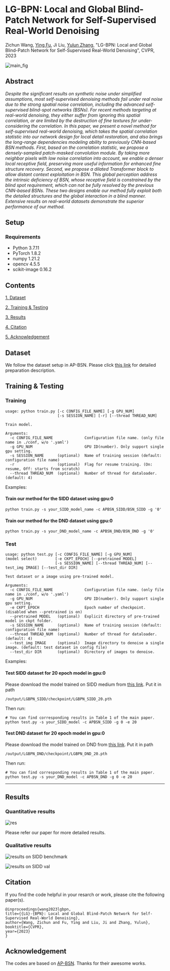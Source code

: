 # LG-BPN: Local and Global Blind-Patch Network for Self-Supervised Real-World Denoising

Zichun Wang, [Ying Fu](https://ying-fu.github.io/), Ji Liu, [Yulun Zhang](http://yulunzhang.com/), "LG-BPN: Local and Global Blind-Patch Network for Self-Supervised Real-World Denoising", CVPR, 2023


![main_fig](./figs/network8.jpg)


## Abstract
_Despite the significant results on synthetic noise under simplified assumptions, most self-supervised denoising methods fail under real noise due to the strong spatial noise correlation, including the advanced self-supervised blind-spot networks (BSNs). For recent methods targeting at real-world denoising, they either suffer from ignoring this spatial correlation, or are limited by the destruction of fine textures for under-considering the correlation. In this paper, we present a novel method for self-supervised real-world denoising, which takes the spatial correlation statistic into our network design for local detail restoration, and also brings the long-range dependencies modeling ability to previously CNN-based BSN methods. First, based on the correlation statistic, we propose a densely-sampled patch-masked convolution module. By taking more neighbor pixels with low noise correlation into account, we enable a denser local receptive field, preserving more useful information for enhanced fine structure recovery. Second, we propose a dilated Transformer block to allow distant context exploitation in BSN. This global perception address the intrinsic deficiency of BSN, whose receptive field is constrained by the blind spot requirement, which can not be fully resolved by the previous CNN-based BSNs. These two designs enable our method fully exploit both the detailed structures and the global interaction in a blind manner. Extensive results on real-world datasets demonstrate the superior performance of our method._


## Setup

### Requirements

- Python 3.7.11
- PyTorch 1.8.2
- numpy 1.21.2
- opencv 4.5.5
- scikit-image 0.16.2


## Contents

<!-- 1. [Dataset](#Dataset)
1. [Training&Testing](#Training&Testing)
1. [Results](#Results)
1. [Acknowledgement](#Acknowledgement) -->

[1. Dataset](#1) 

[2. Training & Testing](#2) 

[3. Results](#3) 

[4. Citation](#4) 

[5. Acknowledgement](#5) 

<p id="1"></p > 

## Dataset

We follow the dataset setup in AP-BSN. Please click [this link](https://github.com/wooseoklee4/AP-BSN#directory) for detailed preparation description.


<p id="2"></p > 

## Training & Testing

### Training 

```
usage: python train.py [-c CONFIG_FILE_NAME] [-g GPU_NUM] 
                       [-s SESSION_NAME] [-r] [--thread THREAD_NUM]

Train model.

Arguments:      
  -c CONFIG_FILE_NAME              Configuration file name. (only file name in ./conf, w/o '.yaml') 
  -g GPU_NUM                       GPU ID(number). Only support single gpu setting.
  -s SESSION_NAME      (optional)  Name of training session (default: configuration file name)
  -r                   (optional)  Flag for resume training. (On: resume, Off: starts from scratch)
  --thread THREAD_NUM  (optional)  Number of thread for dataloader. (default: 4)
```



Examples:

#### Train our method for the SIDD dataset using gpu:0
```
python train.py -s your_SIDD_model_name -c APBSN_SIDD/BSN_SIDD -g '0'
```

#### Train our method for the DND dataset using gpu:0
```
python train.py -s your_DND_model_name -c APBSN_DND/BSN_DND -g '0'
```

### Test

```
usage: python test.py [-c CONFIG_FILE_NAME] [-g GPU_NUM] 
(model select)        [-e CKPT_EPOCH] [--pretrained MODEL] 
                      [-s SESSION_NAME] [--thread THREAD_NUM] [--test_img IMAGE] [--test_dir DIR]

Test dataset or a image using pre-trained model.

Arguments:      
  -c CONFIG_FILE_NAME              Configuration file name. (only file name in ./conf, w/o '.yaml') 
  -g GPU_NUM                       GPU ID(number). Only support single gpu setting.
  -e CKPT_EPOCH                    Epoch number of checkpoint. (disabled when --pretrained is on)
  --pretrained MODEL   (optional)  Explicit directory of pre-trained model in ckpt folder.
  -s SESSION_NAME      (optional)  Name of training session (default: configuration file name)
  --thread THREAD_NUM  (optional)  Number of thread for dataloader. (default: 4)
  --test_img IMAGE     (optional)  Image directory to denoise a single image. (default: test dataset in config file)
  --test_dir DIR       (optional)  Directory of images to denoise.
```






Examples:

#### Test SIDD dataset for 20 epoch model in gpu:0

Please download the model trained on SIDD medium from [this link](https://drive.google.com/file/d/1AgRYGoAoo6rtlaf5FtDQQxsoZpmgWDxO/view?usp=share_link). Put it in path
```
/output/LGBPN_SIDD/checkpoint/LGBPN_SIDD_20.pth
```

Then run:
```
# You can find corresponding results in Table 1 of the main paper.
python test.py -s your_SIDD_model -c APBSN_SIDD -g 0 -e 20
```

#### Test DND dataset for 20 epoch model in gpu:0

Please download the model trained on DND from [this link](https://drive.google.com/file/d/1S7j9PQXipAp0YfdMqUwnN_JJui1hAWSE/view?usp=share_link). Put it in path
```
/output/LGBPN_DND/checkpoint/LGBPN_DND_20.pth
```

Then run:
```
# You can find corresponding results in Table 1 of the main paper.
python test.py -s your_DND_model -c APBSN_DND -g 0 -e 20
```


---

<p id="3"></p >

## Results

### Quantitative results

![res](./figs/res.jpg)

Please refer our paper for more detailed results.


### Qualitative results


![results on SIDD benchmark](./figs/vis.jpeg)

![results on SIDD val](./figs/vis2.jpeg)

<p id="4"></p >

## Citation

If you find the code helpful in your resarch or work, please cite the following paper(s).
```
@inproceedings{wang2023lgbpn,
title={{LG}-{BPN}: Local and Global Blind-Patch Network for Self-Supervised Real-World Denoising},
author={Wang, Zichun and Fu, Ying and Liu, Ji and Zhang, Yulun},
booktitle={CVPR},
year={2023}
}
```

<p id="5"></p >

## Acknowledgement

The codes are based on [AP-BSN](https://github.com/wooseoklee4/AP-BSN). Thanks for their awesome works.
